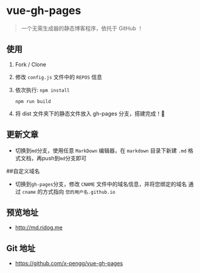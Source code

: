 # vue-gh-pages

> 一个无需生成器的静态博客程序，依托于 GitHub ！

## 使用

1. Fork / Clone  
2. 修改 `config.js` 文件中的 `REPOS` 信息
3. 依次执行:
    `npm install`

    `npm run build`
4. 将 dist 文件夹下的静态文件放入 gh-pages 分支，搭建完成！🍻

## 更新文章
- 切换到`md`分支，使用任意 `MarkDown` 编辑器，在 `markdown` 目录下新建 `.md` 格式文档，再push到`md`分支即可

##自定义域名
- 切换到`gh-pages`分支，修改 `CNAME` 文件中的域名信息，并将您绑定的域名 通过 `cname` 的方式指向 `您的用户名.github.io`




## 预览地址
- http://md.ridog.me

## Git 地址
- https://github.com/x-pengg/vue-gh-pages
